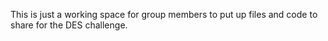 This is just a working space for group members to put up files and code to share for the DES challenge.
